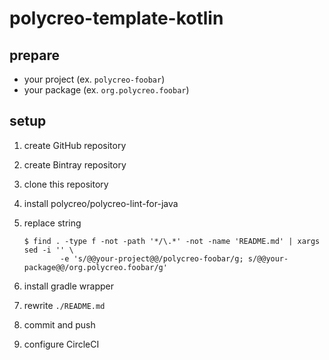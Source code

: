 # polycreo-template-kotlin

## prepare

* your project (ex. `polycreo-foobar`)
* your package (ex. `org.polycreo.foobar`)

## setup

1. create GitHub repository
2. create Bintray repository
3. clone this repository
4. install polycreo/polycreo-lint-for-java
5. replace string

    ```
    $ find . -type f -not -path '*/\.*' -not -name 'README.md' | xargs sed -i '' \
            -e 's/@@your-project@@/polycreo-foobar/g; s/@@your-package@@/org.polycreo.foobar/g'
    ```

6. install gradle wrapper
7. rewrite `./README.md`
8. commit and push
9. configure CircleCI
